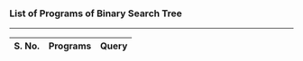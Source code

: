 ### List of Programs of Binary Search Tree

---
|  S. No.  |  Programs  |  Query  |
|  :--:  |  :--:  |  :--:  |

